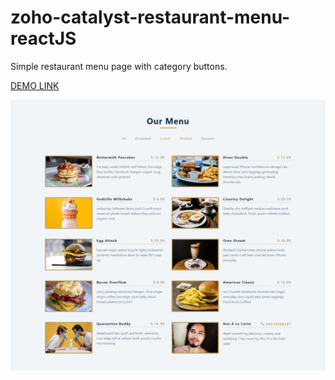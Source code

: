 # zoho-catalyst-restaurant-menu-reactJS
Simple restaurant menu page with category buttons.

[DEMO LINK](https://menu-771945458.development.catalystserverless.com/app/)

![Screenshot](preview.png)

